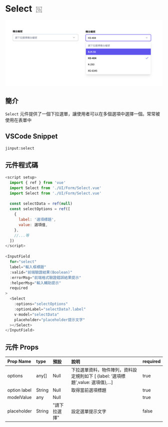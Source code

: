 # Select<svg xmlns="http://www.w3.org/2000/svg" width="1em" height="1em" viewBox="0 0 32 32" style="vertical-align: text-bottom;padding-left: 8px;color: #aaa;"><path fill="currentColor" d="M5 5v4h1v14H5v4h4v-1h14v1h4v-4h-1V9h1V5h-4v1H9V5zm4 3h14v1h1v14h-1v1H9v-1H8V9h1zm1 2v8h4v4h8v-8h-4v-4zm2 2h4v4h-4zm6 4h2v4h-4v-2h2z"/></svg>

![select component](../../.vuepress/public/select.png)

## 簡介

`Select` 元件提供了一個下拉選單，讓使用者可以在多個選項中選擇一個。常常被使用在表單中

## VSCode Snippet

```
jinput:select
```

## 元件程式碼

```javascript
<script setup>
  import { ref } from 'vue'
  import Select from './UI/Form/Select.vue'
  import Select from './UI/Form/Select.vue'

  const selectData = ref(null)
  const selectOptions = ref([
    {
      label: '選項標題',
      value: 選項值,
    },
    //...等
  ])
</script>

<InputField
  for="select"
  label="輸入框標題"
  :valid="前端驗證結果(Boolean)"
  :errorMsg="前端格式驗證錯誤結果提示"
  :helperMsg="輸入輔助提示"
  required
>
  <Select
    :options="selectOptions"
    :optionLabel="selectData?.label"
    v-model="selectData"
    placeholder="placeholder提示文字"
  ></Select>
</InputField>
```

## 元件 Props

| Prop Name    | type   | 預設         | 說明                                                                            | required |
| :----------- | :----- | :----------- | :------------------------------------------------------------------------------ | :------- |
| options      | any[]  | Null         | 下拉選單資料，物件陣列，資料設定規則如下 [ {label: ‘選項標題’,value: 選項值},…] | true     |
| option label | String | Null         | 取得當前選項標題                                                                | true     |
| modelValue   | any    | Null         |                                                                                 | true     |
| placeholder  | String | "請下拉選擇" | 設定選單提示文字                                                                | false    |
